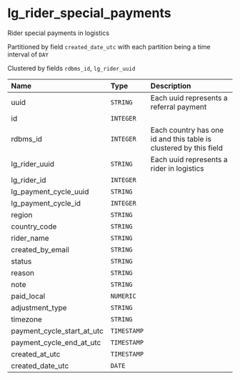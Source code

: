 # lg_rider_special_payments

Rider special payments in logistics

Partitioned by field `created_date_utc` with each
partition being a time interval of `DAY`

Clustered by fields `rdbms_id`, `lg_rider_uuid`


| Name | Type | Description |
| :--- | :--- | :---        |
| uuid | `STRING` | Each uuid represents a referral payment |
| id | `INTEGER` |  |
| rdbms_id | `INTEGER` | Each country has one id and this table is clustered by this field |
| lg_rider_uuid | `STRING` | Each uuid represents a rider in logistics |
| lg_rider_id | `INTEGER` |  |
| lg_payment_cycle_uuid | `STRING` |  |
| lg_payment_cycle_id | `INTEGER` |  |
| region | `STRING` |  |
| country_code | `STRING` |  |
| rider_name | `STRING` |  |
| created_by_email | `STRING` |  |
| status | `STRING` |  |
| reason | `STRING` |  |
| note | `STRING` |  |
| paid_local | `NUMERIC` |  |
| adjustment_type | `STRING` |  |
| timezone | `STRING` |  |
| payment_cycle_start_at_utc | `TIMESTAMP` |  |
| payment_cycle_end_at_utc | `TIMESTAMP` |  |
| created_at_utc | `TIMESTAMP` |  |
| created_date_utc | `DATE` |  |
